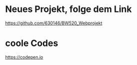 # Neues Projekt, folge dem Link
https://github.com/630146/BW520_Webprojekt

# coole Codes
https://codepen.io
